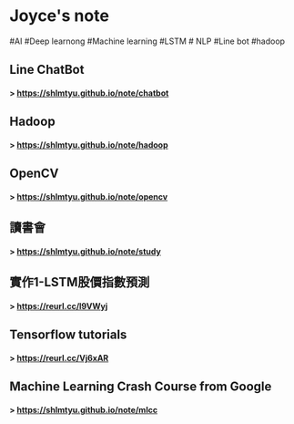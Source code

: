 # Joyce's note
#AI #Deep learnong #Machine learning #LSTM # NLP #Line bot #hadoop

## Line ChatBot
#### > <https://shlmtyu.github.io/note/chatbot>  

## Hadoop
#### > <https://shlmtyu.github.io/note/hadoop>

## OpenCV 
#### > <https://shlmtyu.github.io/note/opencv>

## 讀書會 
#### > <https://shlmtyu.github.io/note/study>

## 實作1-LSTM股價指數預測
#### > <https://reurl.cc/l9VWyj>

## Tensorflow tutorials
#### > <https://reurl.cc/Vj6xAR>

## Machine Learning Crash Course from Google
#### > <https://shlmtyu.github.io/note/mlcc>

